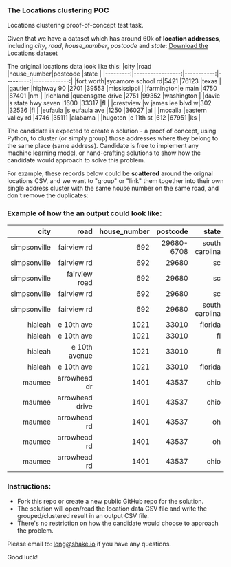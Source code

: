 ### The Locations clustering POC
Locations clustering proof-of-concept test task.

Given that we have a dataset which has around 60k of **location addresses**, including *city*, *road*, *house_number*, *postcode* and *state*: [Download the Locations dataset](https://drive.google.com/file/d/11sPSrssE39CPN73amoFvzosuAJpjyBqG/view?usp=sharing)

The original locations data look like this:
|city        |road            |house_number|postcode  |state         |
|---------:|-----------------:|-----------:|---------:|-------------:|
|fort worth|sycamore school rd|5421        |76123     |texas         |
|gautier   |highway 90        |2701        |39553     |mississippi   |
|farmington|e main            |4750        |87401     |nm            |
|richland  |queensgate drive  |2751        |99352     |washington    |
|davie     |s state hwy seven |1600        |33317     |fl            |
|crestview |w james lee blvd w|302         |32536     |fl            |
|eufaula   |s eufaula ave     |1250        |36027     |al            |
|mccalla   |eastern valley rd |4746        |35111     |alabama       |
|hugoton   |e 11th st         |612         |67951     |ks            |

The candidate is expected to create a solution - a proof of concept, using Python, to cluster (or simply group) those addresses where they belong to the same place (same address). Candidate is free to implement any machine learning model, or hand-crafting solutions to show how the candidate would approach to solve this problem.

For example, these records below could be **scattered** around the orignal locations CSV, and we want to "group" or "link" them together into their own single address cluster with the same house number on the same road, and don't remove the duplicates:

### Example of how the an output could look like:
|city        |road           |house_number|postcode  |state         |cluster_id|record_idx|
|-----------:|--------------:|-----------:|---------:|-------------:|---------:|---------:|
|simpsonville|fairview rd    |692         |29680-6708|south carolina|1         |23        |
|simpsonville|fairview rd    |692         |29680     |sc            |1         |434       |
|simpsonville|fairview road  |692         |29680     |sc            |1         |543       |
|simpsonville|fairview rd    |692         |29680     |sc            |1         |25436     |
|simpsonville|fairview rd    |692         |29680     |south carolina|1         |78        |
|hialeah     |e 10th ave     |1021        |33010     |florida       |2         |653       |
|hialeah     |e 10th ave     |1021        |33010     |fl            |2         |24        |
|hialeah     |e 10th avenue  |1021        |33010     |fl            |2         |87        |
|hialeah     |e 10th ave     |1021        |33010     |florida       |2         |4576      |
|maumee      |arrowhead dr   |1401        |43537     |ohio          |3         |987       |
|maumee      |arrowhead drive|1401        |43537     |ohio          |3         |2476      |
|maumee      |arrowhead rd   |1401        |43537     |oh            |3         |2356      |
|maumee      |arrowhead rd   |1401        |43537     |oh            |3         |453       |
|maumee      |arrowhead rd   |1401        |43537     |ohio          |3         |819       |

### Instructions:
 - Fork this repo or create a new public GitHub repo for the solution.
 - The solution will open/read the location data CSV file and write the grouped/clustered result in an output CSV file.
 - There's no restriction on how the candidate would choose to approach the problem.

Please email to: long@shake.io if you have any questions.

Good luck!
